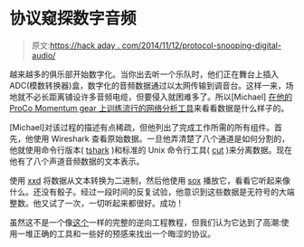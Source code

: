 # 协议窥探数字音频

> 原文:[https://hack aday . com/2014/11/12/protocol-snooping-digital-audio/](https://hackaday.com/2014/11/12/protocol-snooping-digital-audio/)

越来越多的俱乐部开始数字化。当你出去听一个乐队时，他们正在舞台上插入 ADC(模数转换器)盒，数字化的音频数据通过以太网传输到调音台。这样一来，场地就不必长距离铺设许多音频电缆，但要侵入就困难多了。所以[Michael] [在他的 ProCo Momentum gear 上训练流行的网络分析工具](http://blog.gmichael225.com/post/48khz-adventures)来看看数据是什么样子的。

[Michael]对该过程的描述有点稀疏，但他列出了完成工作所需的所有组件。首先，他使用 Wireshark 查看原始数据。一旦他弄清楚了八个通道是如何分割的，他就使用命令行版本( [tshark](https://www.wireshark.org/docs/man-pages/tshark.html) )和标准的 Unix 命令行工具( [cut](http://www.linuxcommand.org/man_pages/cut1.html) )来分离数据。现在他有了八个声道音频数据的文本表示。

使用 [xxd](http://www.linuxcommand.org/man_pages/xxd1.html) 将数据从文本转换为二进制，然后他使用 [sox](http://sox.sourceforge.net/) 播放它，看看它听起来像什么。还没有骰子。经过一段时间的反复试验，他意识到这些数据是无符号的大端整数。他又试了一次，一切听起来都很好。成功！

虽然这不是一个像[这个](http://hackaday.com/2014/10/30/reverse-engineering-a-blu-ray-drive-for-laser-graffiti/)一样的完整的逆向工程教程，但我们认为它达到了高潮:使用一堆正确的工具和一些好的预感来找出一个晦涩的协议。
